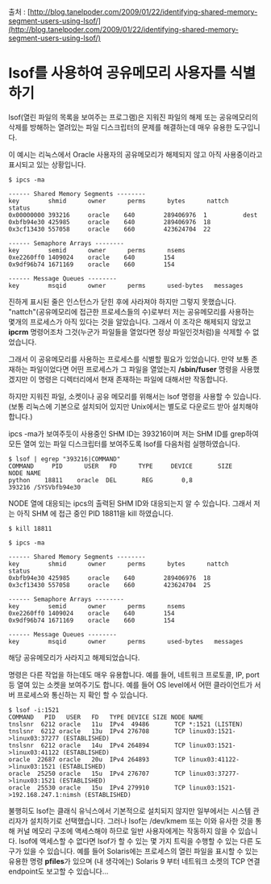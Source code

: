 출처 : [http://blog.tanelpoder.com/2009/01/22/identifying-shared-memory-segment-users-using-lsof/](http://blog.tanelpoder.com/2009/01/22/identifying-shared-memory-segment-users-using-lsof/)

# lsof를 사용하여 공유메모리 사용자를 식별하기

lsof(열린 파일의 목록을 보여주는 프로그램)은 지워진 파일의 해제 또는 공유메모리의 삭제를 방해하는 열려있는 파일 디스크립터의 문제를 해결하는데 매우 유용한 도구입니다.

이 예시는 리눅스에서 Oracle 사용자의 공유메모리가 해제되지 않고 아직 사용중이라고 표시되고 있는 상황입니다. 

```shell
$ ipcs -ma

------ Shared Memory Segments --------
key        shmid      owner      perms      bytes      nattch     status
0x00000000 393216     oracle    640        289406976  1          dest
0xbfb94e30 425985     oracle    640        289406976  18
0x3cf13430 557058     oracle    660        423624704  22

------ Semaphore Arrays --------
key        semid      owner      perms      nsems
0xe2260ff0 1409024    oracle    640        154
0x9df96b74 1671169    oracle    660        154

------ Message Queues --------
key        msqid      owner      perms      used-bytes   messages
```

진하게 표시된 줄은 인스턴스가 닫힌 후에 사라져야 하지만 그렇지 못했습니다. "nattch"(공유메모리에 접근한 프로세스들의 수)로부터 저는 공유메모리를 사용하는 몇개의 프로세스가 아직 있다는 것을 알았습니다. 그래서 이 조각은 해제되지 않았고 **ipcrm** 명령어조차 그것(누군가 파일들을 열었다면 정상 파일인것처럼)을 삭제할 수 없었습니다.

그래서 이 공유메모리를 사용하는 프로세스를 식별할 필요가 있었습니다. 만약 보통 존재하는 파일이었다면 어떤 프로세스가 그 파일을 열었는지 **/sbin/fuser** 명령을 사용했겠지만 이 명령은 디렉터리에서 현재 존재하는 파일에 대해서만 작동합니다.

하지만 지워진 파일, 소켓이나 공유 메모리를 위해서는 lsof 명령을 사용할 수 있습니다. (보통 리눅스에 기본으로 설치되어 있지만 Unix에서는 별도로 다운로드 받아 설치해야 합니다.)

ipcs -ma가 보여주듯이 사용중인 SHM ID는 393216이며 저는 SHM ID를 grep하여 모든 열여 있는 파일 디스크립터를 보여주도록 lsof를 다음처럼 실행하였습니다.

```shell
$ lsof | egrep "393216|COMMAND"
COMMAND     PID      USER   FD      TYPE     DEVICE       SIZE       NODE NAME
python    18811    oracle  DEL       REG        0,8                393216 /SYSVbfb94e30
```

NODE 열에 대응되는 ipcs의 출력된 SHM ID와 대응되는지 알 수 있습니다.
그래서 저는 아직 SHM 에 접근 중인 PID 18811을 kill 하였습니다.

```shell
$ kill 18811

$ ipcs -ma

------ Shared Memory Segments --------
key        shmid      owner      perms      bytes      nattch     status
0xbfb94e30 425985     oracle    640        289406976  18
0x3cf13430 557058     oracle    660        423624704  25

------ Semaphore Arrays --------
key        semid      owner      perms      nsems
0xe2260ff0 1409024    oracle    640        154
0x9df96b74 1671169    oracle    660        154

------ Message Queues --------
key        msqid      owner      perms      used-bytes   messages
```

해당 공유메모리가 사라지고 해제되었습니다.

명령은 다른 작업을 하는데도 매우 유용합니다. 예를 들어, 네트워크 프로토콜, IP, port 등 열여 있는 소켓을 보여주기도 합니다. 예를 들어 OS level에서 어떤 클라이언트가 서버 프로세스와 통신하는 지 확인 할 수 있습니다.

```shell
$ lsof -i:1521
COMMAND   PID   USER   FD   TYPE DEVICE SIZE NODE NAME
tnslsnr  6212 oracle   11u  IPv4  49486       TCP *:1521 (LISTEN)
tnslsnr  6212 oracle   13u  IPv4 276708       TCP linux03:1521->linux03:37277 (ESTABLISHED)
tnslsnr  6212 oracle   14u  IPv4 264894       TCP linux03:1521->linux03:41122 (ESTABLISHED)
oracle  22687 oracle   20u  IPv4 264893       TCP linux03:41122->linux03:1521 (ESTABLISHED)
oracle  25250 oracle   15u  IPv4 276707       TCP linux03:37277->linux03:1521 (ESTABLISHED)
oracle  25530 oracle   15u  IPv4 279910       TCP linux03:1521->192.168.247.1:nimsh (ESTABLISHED)
```

불행히도 lsof는 클래식 유닉스에서 기본적으로 설치되지 않지만 일부에서는 시스템 관리자가 설치하기로 선택했습니다. 그러나 lsof는 /dev/kmem 또는 이와 유사한 것을 통해 커널 메모리 구조에 액세스해야 하므로 일반 사용자에게는 작동하지 않을 수 있습니다. lsof에 액세스할 수 없다면 lsof가 할 수 있는 몇 가지 트릭을 수행할 수 있는 다른 도구가 있을 수 있습니다. 예를 들어 Solaris에는 프로세스의 열린 파일을 표시할 수 있는 유용한 명령 **pfiles**가 있으며 (내 생각에는) Solaris 9 부터 네트워크 소켓의 TCP 연결 endpoint도 보고할 수 있습니다…
